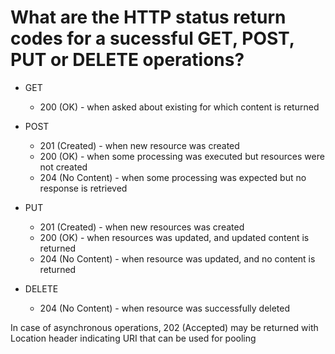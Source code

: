 # What are the HTTP status return codes for a sucessful GET, POST, PUT  or DELETE operations?
- GET
    - 200 (OK) - when asked about existing for which content is returned  
- POST
    - 201 (Created) - when new resource was created
    - 200 (OK) - when some processing was executed but resources were not created
    - 204 (No Content) - when some processing was expected but no response is retrieved
- PUT
    - 201 (Created) - when new resources was created
    - 200 (OK) - when resources was updated, and updated content is returned 
    - 204 (No Content) - when resource was updated, and no content is returned

- DELETE 
    - 204 (No Content) - when resource was successfully deleted
    
In case of asynchronous operations, 202 (Accepted) may be returned with Location header indicating URI that can be used for pooling
